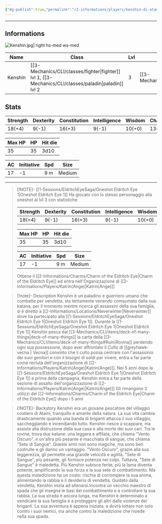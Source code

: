 ```yaml
---
{"dg-publish":true,"permalink":"/2-informations/players/kenshin-di-atami-pie/","noteIcon":""}
---
```



---

## Informations

![Kenshin.jpg| right hs-med ws-med](/img/user/Assets/Kenshin.jpg)

| Name    | Class                                | Lvl | Race      | height | Gender | Align        | Background |     |
| ------- | ------------------------------------ | --- | --------- | ------ | ------ | ------------ | ---------- | --- |
| Kenshin | [[3-Mechanics/CLI/classes/fighter\|fighter]] lvl 1, [[3-Mechanics/CLI/classes/paladin\|paladin]] lvl 2 | 3   | [[3-Mechanics/CLI/races/human\|human]] | 1.85m  | Male   | Chaotic Good | Pescatore  |     |


## Stats
| Strength | Dexterity | Constitution | Intelligence | Wisdom | Charisma |
| -------- | --------- | ------------ | ------------ | ------ | -------- |
| 18(+4)    | 9(-1)    | 16(+3)       | 9(-1)       | 10(+0) | 13(+1)   |

| Max HP | HP  | Hit die | 
| ------ | --- | ------- |
|    35  | 35  | 3d10    |

| AC  | Initiative | Spd | Size |
| ---- | ----- | --- | ---- |
|  17  |  -1  |  9 m  |  Medium  |

---

> [!NOTE]- [[1-Sessions/EldritchEyeSaga/Oneshot Eldritch Eye 1\|Oneshot Eldritch Eye 1]]
> Ha giocato con lo stesso personaggio alla oneshot al lvl 3 con statistiche
> 
> | Strength | Dexterity | Constitution | Intelligence | Wisdom | Charisma |
> | -------- | --------- | ------------ | ------------ | ------ | -------- |
> | 18(+4)    | 9(-1)    | 16(+3)       | 9(-1)       | 10(+0) | 13(+1)  |
> 
> | Max HP | HP  | Hit die | 
> | ------ | --- | ------- |
> |    35  | 35  | 3d10     |
> 
> | AC  | Initiative | Spd | Size |
> | ---- | ----- | --- | ---- |
> |  17  |  -1  |  9 m  |  Medium  |
> 
> Ottiene il [[2-Informations/Charms/Charm of the Eldritch Eye\|Charm of the Eldritch Eye]] ed entra nell'Organizzazione di [[2-Informations/Players/Katrin(Ange)\|Katrin(Ange)]]

> [!note]- Description 
> Kenshin è un paladino e guerriero umano che combatte per vendetta, sta lentamente venendo comsumato dalla sua katana, per il momento mentre ricerca gli assassini della sua famiglia, si è diretto a [[2-Informations/Locations/Neverwinter\|Neverwinter]] dove ha partecipato alla [[1-Sessions/EldritchEyeSaga/Oneshot Eldritch Eye 1\|Oneshot Eldritch Eye 1]].
> Durante la [[1-Sessions/EldritchEyeSaga/Oneshot Eldritch Eye 1\|Oneshot Eldritch Eye 1]] Kenshin pesca dal [[3-Mechanics/CLI/items/deck-of-many-things\|deck-of-many-things]] la carta della [[3-Mechanics/CLI/items/deck-of-many-things#Ruin\|Rovina]] perdendo ogni sua possessione, dopo aver affrontato il Culto di [[greyhawk-vecna \| Vecna]] convinto che il culto possa centrare con l'assassinio dei suoi genitori e con il bisogni di soldi per vivere, entra a far parte come recluta dell'organizzazione di [[2-Informations/Players/Katrin(Ange)\|Katrin(Ange)]].
> Nei 5 anni dopo la [[1-Sessions/EldritchEyeSaga/Oneshot Eldritch Eye 1\|Oneshot Eldritch Eye 1]] e prima della campagna, Kenshin entra a far parte della sezione di assalto dell'organizzazione di [[2-Informations/Players/Katrin(Ange)\|Katrin(Ange)]]
> Gli rimangono 2 utilizzi del [[2-Informations/Charms/Charm of the Eldritch Eye\|Charm of the Eldritch Eye]] dopo i 5 anni

> [!NOTE]- Backstory
> Kenshin era un giovane pescatore del villaggio costiero di Atami, tranquillo e amante della natura. La sua vita cambia drasticamente quando una banda di briganti attacca il suo villaggio, saccheggiando e incendiando tutto. Kenshin riesce a scappare, ma assiste alla distruzione della sua casa e alla morte dei suoi cari. Tra le rovine, trova due katane: una leggera e affilata, che chiama "Vento Oscuro", e un'altra più pesante e macchiata di sangue, che chiama "Sete di Sangue".
>Queste armi non sono magiche, ma sono ben costruite e gli danno un vantaggio. "Vento Oscuro", grazie alla sua leggerezza, gli permette una grande velocità e agilità. "Sete di Sangue", più pesante, gli fornisce potenza nei colpi.
>Tuttavia, "Sete di Sangue" è maledetta. Più Kenshin subisce ferite, più la lama diventa potente, amplificando la sua forza e la sua sete di combattimento. Ma questa maledizione ha un costo: rischia di corrompere la sua anima, alimentando la rabbia e il desiderio di vendetta.
>Guidato dalla vendetta, Kenshin inizia ad allenarsi.Incontra un vecchio maestro di spada che gli insegna le basi del combattimento e a controllare la sua rabbia. La sua strada è ancora lunga, ma Kenshin è determinato a vendicare la sua famiglia e a proteggere gli altri dalle violenze dei briganti. La sua avventura è appena iniziata, e dovrà lottare non solo contro i suoi nemici, ma anche contro la maledizione che risiede nella sua spada.